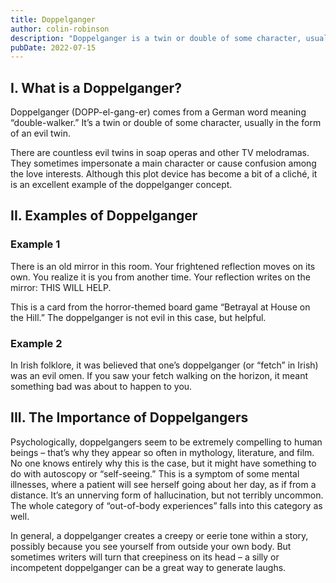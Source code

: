 ```yaml
---
title: Doppelganger
author: colin-robinson
description: "Doppelganger is a twin or double of some character, usually in the form of an evil twin. They sometimes impersonate a main character or cause confusion among the love interests."
pubDate: 2022-07-15
---
```


## I. What is a Doppelganger?
Doppelganger (DOPP-el-gang-er) comes from a German word meaning “double-walker.” It’s a twin or double of some character, usually in the form of an evil twin.

There are countless evil twins in soap operas and other TV melodramas. They sometimes impersonate a main character or cause confusion among the love interests. Although this plot device has become a bit of a cliché, it is an excellent example of the doppelganger concept.

## II. Examples of Doppelganger
### Example 1
There is an old mirror in this room. Your frightened reflection moves on its own. You realize it is you from another time. Your reflection writes on the mirror: THIS WILL HELP.

This is a card from the horror-themed board game “Betrayal at House on the Hill.” The doppelganger is not evil in this case, but helpful.

### Example 2
In Irish folklore, it was believed that one’s doppelganger (or “fetch” in Irish) was an evil omen. If you saw your fetch walking on the horizon, it meant something bad was about to happen to you.

## III. The Importance of Doppelgangers
Psychologically, doppelgangers seem to be extremely compelling to human beings – that’s why they appear so often in mythology, literature, and film. No one knows entirely why this is the case, but it might have something to do with autoscopy or “self-seeing.” This is a symptom of some mental illnesses, where a patient will see herself going about her day, as if from a distance. It’s an unnerving form of hallucination, but not terribly uncommon. The whole category of “out-of-body experiences” falls into this category as well.

In general, a doppelganger creates a creepy or eerie tone within a story, possibly because you see yourself from outside your own body. But sometimes writers will turn that creepiness on its head – a silly or incompetent doppelganger can be a great way to generate laughs.
